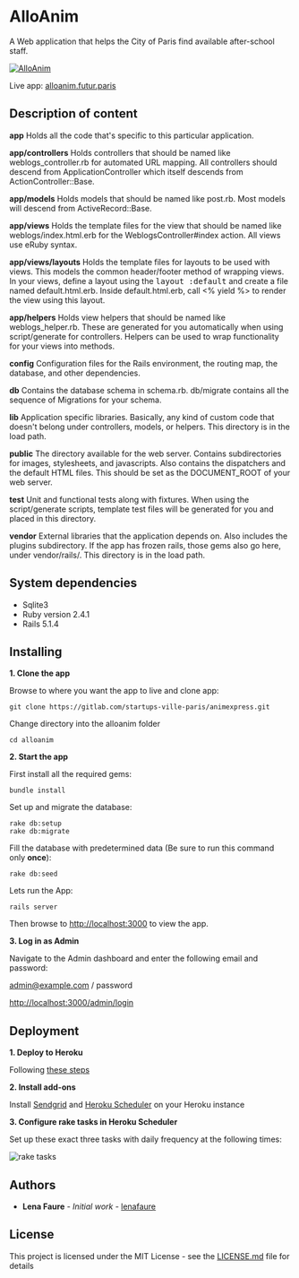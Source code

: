 # AlloAnim

A Web application that helps the City of Paris find available after-school staff.

[![AlloAnim](http://img.youtube.com/vi/AoMaZQC6JKw/0.jpg)](https://www.youtube.com/watch?v=AoMaZQC6JKw)


Live app: [alloanim.futur.paris](http://alloanim.futur.paris/)

## Description of content

**app**
  Holds all the code that's specific to this particular application.

**app/controllers**
  Holds controllers that should be named like weblogs_controller.rb for
  automated URL mapping. All controllers should descend from ApplicationController
  which itself descends from ActionController::Base.

**app/models**
  Holds models that should be named like post.rb.
  Most models will descend from ActiveRecord::Base.

**app/views**
  Holds the template files for the view that should be named like
  weblogs/index.html.erb for the WeblogsController#index action. All views use eRuby
  syntax.

**app/views/layouts**
  Holds the template files for layouts to be used with views. This models the common
  header/footer method of wrapping views. In your views, define a layout using the
  <tt>layout :default</tt> and create a file named default.html.erb. Inside default.html.erb,
  call <% yield %> to render the view using this layout.

**app/helpers**
  Holds view helpers that should be named like weblogs_helper.rb. These are generated
  for you automatically when using script/generate for controllers. Helpers can be used to
  wrap functionality for your views into methods.

**config**
  Configuration files for the Rails environment, the routing map, the database, and other dependencies.

**db**
  Contains the database schema in schema.rb.  db/migrate contains all
  the sequence of Migrations for your schema.

**lib**
  Application specific libraries. Basically, any kind of custom code that doesn't
  belong under controllers, models, or helpers. This directory is in the load path.

**public**
  The directory available for the web server. Contains subdirectories for images, stylesheets,
  and javascripts. Also contains the dispatchers and the default HTML files. This should be
  set as the DOCUMENT_ROOT of your web server.

**test**
  Unit and functional tests along with fixtures. When using the script/generate scripts, template
  test files will be generated for you and placed in this directory.

**vendor**
  External libraries that the application depends on. Also includes the plugins subdirectory.
  If the app has frozen rails, those gems also go here, under vendor/rails/.
  This directory is in the load path.
  
## System dependencies

  - Sqlite3
  - Ruby version 2.4.1
  - Rails 5.1.4

## Installing

**1. Clone the app**

Browse to where you want the app to live and clone app:

```
git clone https://gitlab.com/startups-ville-paris/animexpress.git
```

Change directory into the alloanim folder
```
cd alloanim
```

**2. Start the app**

First install all the required gems:
```
bundle install
```

Set up and migrate the database:
```
rake db:setup
rake db:migrate
```

Fill the database with predetermined data (Be sure to run this command only **once**):
```
rake db:seed
```


Lets run the App:
```
rails server
```

Then browse to [http://localhost:3000](http://localhost:3000) to view the app. 

**3. Log in as Admin**

Navigate to the Admin dashboard and enter the following email and password:

admin@example.com / password

[http://localhost:3000/admin/login](http://localhost:3000/admin/login)


## Deployment

**1. Deploy to Heroku**

Following [these steps](https://devcenter.heroku.com/articles/getting-started-with-rails5)

**2. Install add-ons**

Install [Sendgrid](https://elements.heroku.com/addons/sendgrid) and [Heroku Scheduler](https://elements.heroku.com/addons/scheduler) on your Heroku instance

**3. Configure rake tasks in Heroku Scheduler**

Set up these exact three tasks with daily frequency at the following times: 

![rake tasks](https://raw.githubusercontent.com/lenafaure/alloanim/master/Heroku%20Scheduler.png)


## Authors

* **Lena Faure** - *Initial work* - [lenafaure](https://github.com/lenafaure)


## License

This project is licensed under the MIT License - see the [LICENSE.md](LICENSE.md) file for details

